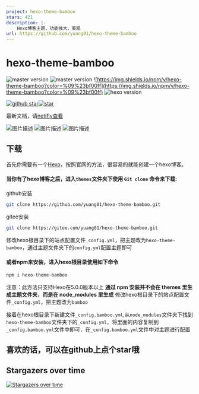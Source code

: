 ```yaml
---
project: hexo-theme-bamboo
stars: 421
description: |-
    Hexo博客主题，功能强大，美观
url: https://github.com/yuang01/hexo-theme-bamboo
---
```



# hexo-theme-bamboo

![master version](https://img.shields.io/github/package-json/v/yuang01/hexo-theme-bamboo/dev?label=dev)
![master version](https://img.shields.io/github/package-json/v/yuang01/hexo-theme-bamboo/master?label=master)
![https://img.shields.io/npm/v/hexo-theme-bamboo?color=%09%23bf00ff](https://img.shields.io/npm/v/hexo-theme-bamboo?color=%09%23bf00ff)
![hexo version](https://img.shields.io/badge/hexo-5.0+-0e83c)

<div style="display: flex;align-items: center;">
 <a target="_blank" href="https://github.com/yuang01/hexo-theme-bamboo">
        <img src="https://img.shields.io/github/stars/yuang01/hexo-theme-bamboo.svg?style=social" alt="github star">
    </a>
    <a target="_blank" href="https://github.com/yuang01/hexo-theme-bamboo">
        <img src="https://gitee.com/yuang01/hexo-theme-bamboo/badge/star.svg" alt="star">
    </a>
</div>

最新文档，请[netifly查看](https://hexo-theme-bamboo.netlify.app/)

![图片描述](https://pic1.zhimg.com/80/v2-33f4b9320449fe8a2046f62a15f79740_1440w.webp)
![图片描述](https://pic1.zhimg.com/80/v2-06eb82cb2a1d3086d15fbe9c52730264_1440w.webp)
![图片描述](https://pic3.zhimg.com/80/v2-5b09d23242026bfd0eebee8292737ba6_1440w.webp)

<!-- <table>
    <tr>
            <th>首页轮播(支持三种显示方式)</th>
            <th>首页内容</th>
    </tr>
    <tr>
        <td><img src="https://img11.360buyimg.com/ddimg/jfs/t1/186409/13/3127/2116584/609e272eE21314c58/17d1dc0bc257fefb.png" /></td>
        <td><img src="https://img14.360buyimg.com/ddimg/jfs/t1/181291/12/4004/1573843/609e272cE973c9c76/0d1d36d2e85b4231.png" /></td>
    </tr>
  <tr>
            <th>暗黑模式</th>
            <th>文章内容</th>
    </tr>
    <tr>
        <td><img src="https://img12.360buyimg.com/ddimg/jfs/t1/182808/27/4130/743199/609e2728Edd209b4b/30dc231a7446a625.png" /></td>
        <td><img src="https://img11.360buyimg.com/ddimg/jfs/t1/180598/31/4047/606158/609e2929E85cd5694/4f91990995bc1931.png" /></td>
    </tr>
</table> -->

<!-- more -->
## 下载
首先你需要有一个[Hexo](https://hexo.io/zh-cn/)，按照官网的方法，很容易的就能创建一个hexo博客。
#### 当你有了hexo博客之后，进入`themes`文件夹下使用 `Git clone` 命令来下载:
github安装
``` bash
git clone https://github.com/yuang01/hexo-theme-bamboo.git
```
gitee安装
```bash
git clone https://gitee.com/yuang01/hexo-theme-bamboo.git
```
修改hexo根目录下的站点配置文件`_config.yml`，把主题改为`hexo-theme-bamboo`，通过主题文件夹下的`config.yml`配置主题即可

#### 或者npm来安装，进入hexo根目录使用如下命令
```bash
npm i hexo-theme-bamboo
```
注意：此方法只支持Hexo在5.0.0版本以上
**通过 npm 安装并不会在 themes 里生成主题文件夹，而是在 node_modules 里生成**
修改hexo根目录下的站点配置文件`_config.yml`，把主题改为`bamboo`

接着在hexo根目录下新建文件`_config.bamboo.yml`,从`node_modules`文件夹下找到`hexo-theme-bamboo`文件夹下的`_config.yml`，将里面的内容复制到`_config.bamboo.yml`文件中即可，在`_config.bamboo.yml`文件中对主题进行配置

## 喜欢的话，可以在github上点个star哦

## Stargazers over time

[![Stargazers over time](https://starchart.cc/yuang01/hexo-theme-bamboo.svg)](https://starchart.cc/yuang01/hexo-theme-bamboo)

